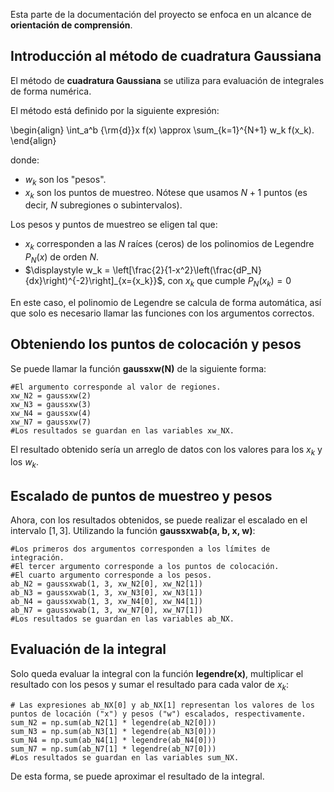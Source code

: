 Esta parte de la documentación del proyecto se enfoca en un alcance de **orientación de comprensión**.

## **Introducción al método de cuadratura Gaussiana**

El método de **cuadratura Gaussiana** se utiliza para evaluación de integrales de forma numérica.

El método está definido por la siguiente expresión:

\begin{align}
\int_a^b {\rm{d}}x f(x) \approx \sum_{k=1}^{N+1} w_k f(x_k).
\end{align}

donde: <br>
- $w_k$ son los "pesos". <br>
- $x_k$ son los puntos de muestreo. Nótese que usamos $N+1$ puntos (es decir, $N$ subregiones o subintervalos).

Los pesos y puntos de muestreo se eligen tal que: <br>
- $x_k$ corresponden a las $N$ raíces (ceros) de los polinomios de Legendre $P_N(x)$ de orden $N$. <br>
- $\displaystyle w_k = \left[\frac{2}{1-x^2}\left(\frac{dP_N}{dx}\right)^{-2}\right]_{x={x_k}}$, con $x_k$ que cumple $P_N(x_k)=0$

En este caso, el polinomio de Legendre se calcula de forma automática, así que solo es necesario llamar las funciones con los argumentos correctos.

## **Obteniendo los puntos de colocación y pesos**

Se puede llamar la función **gaussxw(N)** de la siguiente forma:

```
#El argumento corresponde al valor de regiones.
xw_N2 = gaussxw(2)
xw_N3 = gaussxw(3)
xw_N4 = gaussxw(4)
xw_N7 = gaussxw(7)
#Los resultados se guardan en las variables xw_NX.
```

El resultado obtenido sería un arreglo de datos con los valores para los $x_k$ y los $w_k$.

## **Escalado de puntos de muestreo y pesos**

Ahora, con los resultados obtenidos, se puede realizar el escalado en el intervalo $[1,3]$. Utilizando la función **gaussxwab(a, b, x, w)**:

```
#Los primeros dos argumentos corresponden a los límites de integración.
#El tercer argumento corresponde a los puntos de colocación.
#El cuarto argumento corresponde a los pesos.
ab_N2 = gaussxwab(1, 3, xw_N2[0], xw_N2[1])
ab_N3 = gaussxwab(1, 3, xw_N3[0], xw_N3[1])
ab_N4 = gaussxwab(1, 3, xw_N4[0], xw_N4[1])
ab_N7 = gaussxwab(1, 3, xw_N7[0], xw_N7[1])
#Los resultados se guardan en las variables ab_NX.
```

## **Evaluación de la integral**

Solo queda evaluar la integral con la función **legendre(x)**, multiplicar el resultado con los pesos y sumar el resultado para cada valor de $x_k$:

```
# Las expresiones ab_NX[0] y ab_NX[1] representan los valores de los puntos de locación ("x") y pesos ("w") escalados, respectivamente.
sum_N2 = np.sum(ab_N2[1] * legendre(ab_N2[0]))
sum_N3 = np.sum(ab_N3[1] * legendre(ab_N3[0]))
sum_N4 = np.sum(ab_N4[1] * legendre(ab_N4[0]))
sum_N7 = np.sum(ab_N7[1] * legendre(ab_N7[0]))
#Los resultados se guardan en las variables sum_NX.
```

De esta forma, se puede aproximar el resultado de la integral.

